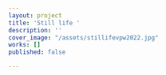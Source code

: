 ```yaml
---
layout: project
title: 'Still life '
description: ''
cover_image: "/assets/stillifevpw2022.jpg"
works: []
published: false

---
```

